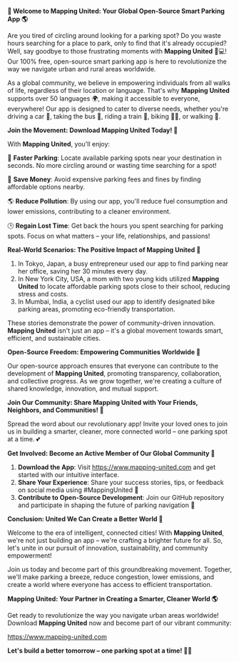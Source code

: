**🚀 Welcome to Mapping United: Your Global Open-Source Smart Parking App 🌎**

Are you tired of circling around looking for a parking spot? Do you waste hours searching for a place to park, only to find that it's already occupied? Well, say goodbye to those frustrating moments with **Mapping United** 🚗💻! Our 100% free, open-source smart parking app is here to revolutionize the way we navigate urban and rural areas worldwide.

As a global community, we believe in empowering individuals from all walks of life, regardless of their location or language. That's why **Mapping United** supports over 50 languages 🌍️, making it accessible to everyone, everywhere! Our app is designed to cater to diverse needs, whether you're driving a car 🚗, taking the bus 🚌, riding a train 🚂, biking 🚴‍♀️, or walking 👣.

**Join the Movement: Download Mapping United Today! 📲**

With **Mapping United**, you'll enjoy:

🚀 **Faster Parking**: Locate available parking spots near your destination in seconds. No more circling around or wasting time searching for a spot!

💸 **Save Money**: Avoid expensive parking fees and fines by finding affordable options nearby.

🌎 **Reduce Pollution**: By using our app, you'll reduce fuel consumption and lower emissions, contributing to a cleaner environment.

🕒️ **Regain Lost Time**: Get back the hours you spent searching for parking spots. Focus on what matters – your life, relationships, and passions!

**Real-World Scenarios: The Positive Impact of Mapping United 🌟**

1.  In Tokyo, Japan, a busy entrepreneur used our app to find parking near her office, saving her 30 minutes every day.
2.  In New York City, USA, a mom with two young kids utilized **Mapping United** to locate affordable parking spots close to their school, reducing stress and costs.
3.  In Mumbai, India, a cyclist used our app to identify designated bike parking areas, promoting eco-friendly transportation.

These stories demonstrate the power of community-driven innovation. **Mapping United** isn't just an app – it's a global movement towards smart, efficient, and sustainable cities.

**Open-Source Freedom: Empowering Communities Worldwide 🌟**

Our open-source approach ensures that everyone can contribute to the development of **Mapping United**, promoting transparency, collaboration, and collective progress. As we grow together, we're creating a culture of shared knowledge, innovation, and mutual support.

**Join Our Community: Share Mapping United with Your Friends, Neighbors, and Communities! 🌟**

Spread the word about our revolutionary app! Invite your loved ones to join us in building a smarter, cleaner, more connected world – one parking spot at a time. 💕

**Get Involved: Become an Active Member of Our Global Community 👥**

1.  **Download the App**: Visit https://www.mapping-united.com and get started with our intuitive interface.
2.  **Share Your Experience**: Share your success stories, tips, or feedback on social media using #MappingUnited 📱
3.  **Contribute to Open-Source Development**: Join our GitHub repository and participate in shaping the future of parking navigation 🤖

**Conclusion: United We Can Create a Better World 🌟**

Welcome to the era of intelligent, connected cities! With **Mapping United**, we're not just building an app – we're crafting a brighter future for all. So, let's unite in our pursuit of innovation, sustainability, and community empowerment!

Join us today and become part of this groundbreaking movement. Together, we'll make parking a breeze, reduce congestion, lower emissions, and create a world where everyone has access to efficient transportation.

**Mapping United: Your Partner in Creating a Smarter, Cleaner World 🌎**

Get ready to revolutionize the way you navigate urban areas worldwide! Download **Mapping United** now and become part of our vibrant community:

https://www.mapping-united.com

**Let's build a better tomorrow – one parking spot at a time! 🚀💕**